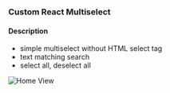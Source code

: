 ### Custom React Multiselect

#### Description
- simple multiselect without HTML select tag
- text matching search
- select all, deselect all

![Home View](https://user-images.githubusercontent.com/22410733/28139240-8a244d2e-6721-11e7-9445-55d765593c5d.png)
